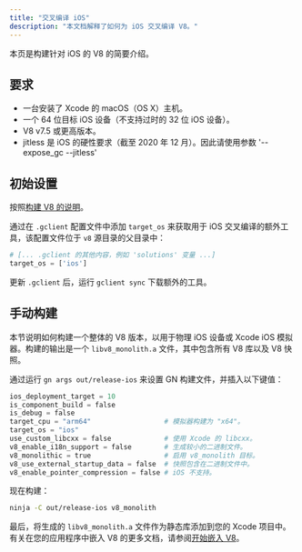 ```yaml
---
title: "交叉编译 iOS"
description: "本文档解释了如何为 iOS 交叉编译 V8。"
---
```

本页是构建针对 iOS 的 V8 的简要介绍。

## 要求

- 一台安装了 Xcode 的 macOS（OS X）主机。
- 一个 64 位目标 iOS 设备（不支持过时的 32 位 iOS 设备）。
- V8 v7.5 或更高版本。
- jitless 是 iOS 的硬性要求（截至 2020 年 12 月）。因此请使用参数 '--expose_gc --jitless'

## 初始设置

按照[构建 V8 的说明](/docs/build)。

通过在 `.gclient` 配置文件中添加 `target_os` 来获取用于 iOS 交叉编译的额外工具，该配置文件位于 `v8` 源目录的父目录中：

```python
# [... .gclient 的其他内容，例如 'solutions' 变量 ...]
target_os = ['ios']
```

更新 `.gclient` 后，运行 `gclient sync` 下载额外的工具。

## 手动构建

本节说明如何构建一个整体的 V8 版本，以用于物理 iOS 设备或 Xcode iOS 模拟器。构建的输出是一个 `libv8_monolith.a` 文件，其中包含所有 V8 库以及 V8 快照。

通过运行 `gn args out/release-ios` 来设置 GN 构建文件，并插入以下键值：

```python
ios_deployment_target = 10
is_component_build = false
is_debug = false
target_cpu = "arm64"                  # 模拟器构建为 "x64"。
target_os = "ios"
use_custom_libcxx = false             # 使用 Xcode 的 libcxx。
v8_enable_i18n_support = false        # 生成较小的二进制文件。
v8_monolithic = true                  # 启用 v8_monolith 目标。
v8_use_external_startup_data = false  # 快照包含在二进制文件中。
v8_enable_pointer_compression = false # iOS 不支持。
```

现在构建：

```bash
ninja -C out/release-ios v8_monolith
```

最后，将生成的 `libv8_monolith.a` 文件作为静态库添加到您的 Xcode 项目中。有关在您的应用程序中嵌入 V8 的更多文档，请参阅[开始嵌入 V8](/docs/embed)。
